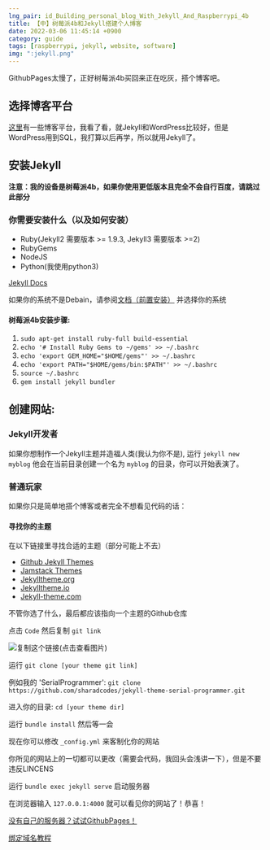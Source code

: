 ```yaml
---
lng_pair: id_Building_personal_blog_With_Jekyll_And_Raspberrypi_4b
title: 【中】树莓派4b和Jekyll搭建个人博客
date: 2022-03-06 11:45:14 +0900
category: guide
tags: [raspberrypi, jekyll, website, software]
img: ":jekyll.png"
---
```


<!-- outline-start -->

GithubPages太慢了，正好树莓派4b买回来正在吃灰，搭个博客吧。

<!-- outline-end -->

## 选择博客平台

[这里](https://zhuanlan.zhihu.com/p/25280413)有一些博客平台，我看了看，就Jekyll和WordPress比较好，但是WordPress用到SQL，我打算以后再学，所以就用Jekyll了。

## 安装Jekyll

**注意：我的设备是树莓派4b，如果你使用更低版本且完全不会自行百度，请跳过此部分**

### 你需要安装什么（以及如何安装）

- Ruby(Jekyll2 需要版本 >= 1.9.3, Jekyll3 需要版本 >=2)
- RubyGems
- NodeJS
- Python(我使用python3)

[Jekyll Docs](https://jekyllcn.com/docs/)

如果你的系统不是Debain，请参阅[文档（前置安装）](https://jekyllrb.com/docs/installation/) 并选择你的系统

#### 树莓派4b安装步骤:

1. ``sudo apt-get install ruby-full build-essential``
2. ``echo '# Install Ruby Gems to ~/gems' >> ~/.bashrc``
3. ``echo 'export GEM_HOME="$HOME/gems"' >> ~/.bashrc``
4. ``echo 'export PATH="$HOME/gems/bin:$PATH"' >> ~/.bashrc``
5. ``source ~/.bashrc``
6. ``gem install jekyll bundler``

## 创建网站:

### Jekyll开发者

如果你想制作一个Jekyll主题并造福人类(我认为你不是), 运行 ``jekyll new myblog`` 他会在当前目录创建一个名为 `myblog` 的目录，你可以开始表演了。

### 普通玩家

如果你只是简单地搭个博客或者完全不想看见代码的话：

#### 寻找你的主题

在以下链接里寻找合适的主题（部分可能上不去）

- [Github Jekyll Themes](https://github.com/topics/jekyll-theme)
- [Jamstack Themes](https://jamstackthemes.dev/ssg/jekyll/)
- [Jekylltheme.org](http://jekyllthemes.org/)
- [Jekylltheme.io](https://jekyllthemes.io/)
- [Jekyll-theme.com](https://jekyll-themes.com/)

不管你选了什么，最后都应该指向一个主题的Github仓库

点击 `Code`  然后复制 `git link`

![复制这个链接(点击查看图片)](:2022-03-06-01.png)

运行 ``git clone [your theme git link]``

例如我的 'SerialProgrammer':
 `git clone https://github.com/sharadcodes/jekyll-theme-serial-programmer.git`

进入你的目录: `cd [your theme dir]`

运行 `bundle install` 然后等一会

现在你可以修改 `_config.yml` 来客制化你的网站

你所见的网站上的一切都可以更改（需要会代码，我回头会浅讲一下），但是不要违反LINCENS

运行 `bundle exec jekyll serve` 启动服务器

在浏览器输入 `127.0.0.1:4000` 就可以看见你的网站了！恭喜！

[没有自己的服务器？试试GithubPages！](https://mhyc.eu.org/zh/2022-03-06-cn-building-personal-blog-with-jeyll-and-raspberrypi-4b#%E5%AF%BB%E6%89%BE%E4%BD%A0%E7%9A%84%E4%B8%BB%E9%A2%98)

[绑定域名教程](https://mhyc.eu.org/zh/2022-04-22-cn-open-up-your-website)
